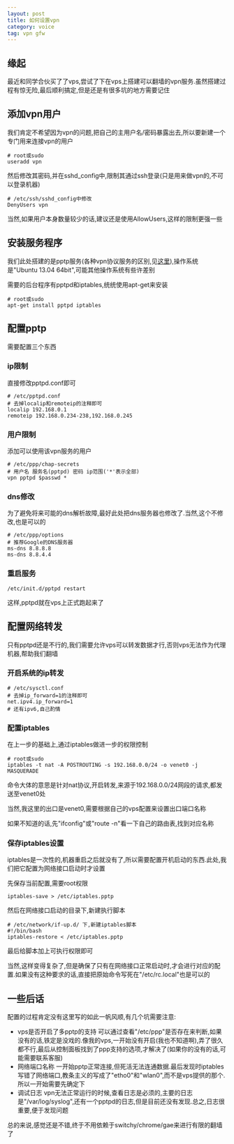 ```yaml
---
layout: post
title: 如何设置vpn
category: voice
tag: vpn gfw
---
```


## 缘起

最近和同学合伙买了了vps,尝试了下在vps上搭建可以翻墙的vpn服务.虽然搭建过程有惊无险,最后顺利搞定,但是还是有很多坑的地方需要记住

## 添加vpn用户

我们肯定不希望因为vpn的问题,把自己的主用户名/密码暴露出去,所以要新建一个专门用来连接vpn的用户

    # root或sudo
    useradd vpn

然后修改其密码,并在sshd_config中,限制其通过ssh登录(只是用来做vpn的,不可以登录机器)

    # /etc/ssh/sshd_config中修改
    DenyUsers vpn

当然,如果用户本身数量较少的话,建议还是使用AllowUsers,这样的限制更强一些

## 安装服务程序

我们此处搭建的是pptp服务(各种vpn协议服务的区别,见[这里][vpn]),操作系统是"Ubuntu 13.04 64bit",可能其他操作系统有些许差别

需要的后台程序有pptpd和iptables,统统使用apt-get来安装

    # root或sudo
    apt-get install pptpd iptables

## 配置pptp

需要配置三个东西

### ip限制

直接修改pptpd.conf即可

    # /etc/pptpd.conf
    # 去掉localip和remoteip的注释即可
    localip 192.168.0.1
    remoteip 192.168.0.234-238,192.168.0.245

### 用户限制

添加可以使用该vpn服务的用户

    # /etc/ppp/chap-secrets
    # 用户名 服务名(pptpd) 密码 ip范围('*'表示全部)
    vpn pptpd $passwd *

### dns修改

为了避免将来可能的dns解析故障,最好此处把dns服务器也修改了.当然,这个不修改,也是可以的

    # /etc/ppp/options
    # 推荐Google的DNS服务器
    ms-dns 8.8.8.8
    ms-dns 8.8.4.4

### 重启服务

    /etc/init.d/pptpd restart

这样,pptpd就在vps上正式跑起来了

## 配置网络转发

只有pptpd还是不行的,我们需要允许vps可以转发数据才行,否则vps无法作为代理机器,帮助我们翻墙

### 开启系统的ip转发

    # /etc/sysctl.conf
    # 去掉ip_forward=1的注释即可
    net.ipv4.ip_forward=1
    # 还有ipv6,自己酌情

### 配置iptables

在上一步的基础上,通过iptables做进一步的权限控制

    # root或sudo
    iptables -t nat -A POSTROUTING -s 192.168.0.0/24 -o venet0 -j MASQUERADE

命令大体的意思是针对nat协议,开启转发,来源于192.168.0.0/24网段的请求,都发送至venet0处

当然,我这里的出口是venet0,需要根据自己的vps配置来设置出口端口名称

如果不知道的话,先"ifconfig"或"route -n"看一下自己的路由表,找到对应名称

### 保存iptables设置

iptables是一次性的,机器重启之后就没有了,所以需要配置开机启动的东西.此处,我们把它配置为网络接口启动时才设置

先保存当前配置,需要root权限

    iptables-save > /etc/iptables.pptp

然后在网络接口启动的目录下,新建执行脚本

    # /etc/network/if-up.d/ 下,新建iptables脚本
    #!/bin/bash
    iptables-restore < /etc/iptables.pptp

最后给脚本加上可执行权限即可

当然,这样变得复杂了,但是确保了只有在网络接口正常启动时,才会进行对应的配置.如果没有这种要求的话,直接把原始命令写死在"/etc/rc.local"也是可以的

## 一些后话

配置的过程肯定没有这里写的如此一帆风顺,有几个坑需要注意:

* vps是否开启了多pptp的支持 可以通过查看"/etc/ppp"是否存在来判断,如果没有的话,铁定是没戏的.像我的vps,一开始没有开启(我也不知道啊),弄了很久都不行,最后从控制面板找到了ppp支持的选项,才解决了(如果你的没有的话,可能需要联系客服)
* 网络端口名称 一开始pptp正常连接,但死活无法连通数据.最后发现时iptables写错了网络端口,教条主义的写成了"etho0"和"wlan0",而不是vps提供的那个.所以一开始需要先确定下
* 调试日志 vpn无法正常运行的时候,查看日志是必须的,主要的日志是"/var/log/syslog",还有一个pptpd的日志,但是目前还没有发现.总之,日志很重要,便于发现问题

总的来说,感觉还是不错,终于不用依赖于switchy/chrome/gae来进行有限的翻墙了

[vpn]: http://igfw.net/archives/5156 "各种vpn协议的比较"
